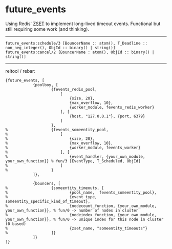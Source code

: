 future_events
=============

Using Redis' <a href="http://redis.io/commands/ZRANGEBYSCORE">ZSET</a> to implement long-lived timeout events. Functional but still requiring some work (and thinking).

---------------------------------------------------------

	future_events:schedule/3 [BouncerName :: atom(), T_Deadline :: non_neg_integer(), ObjId :: binary() | string()]
	future_events:cancel/2 [BouncerName : atom(), ObjId :: binary() | string()]

---------------------------------------------------------

reltool / rebar:

	{future_events, [
				{poolboy, [
						{fevents_redis_pool, 
							[
								{size, 20},
								{max_overflow, 10},
								{worker_module, fevents_redis_worker}
							], [
								{host, "127.0.0.1"}, {port, 6379}	
							]
						},
	%					{fevents_someentity_pool, 
	%						[
	%							{size, 20},
	% 							{max_overflow, 10},
	% 							{worker_module, fevents_worker}
	% 						], [
	% 							{event_handler, {your_own_module, your_own_function}} % fun/3 [EventType, T_Scheduled, ObjId]
	% 						]
	% 					}
				]},

				{bouncers, [
	% 					{someentity_timeouts, [
	% 							{pool_name,  fevents_someentity_pool},
	% 							{event_type, someentity_specific_kind_of_timeout},
	% 							{nodecount_function, {your_own_module, your_own_function}}, % fun/0 -> number of nodes in cluster
	% 							{nodeindex_function, {your_own_module, your_own_function}}, % fun/0 -> unique index for this node in cluster (0 based)
	% 							{zset_name, "someentity_timeouts"}
	% 					]}
				]}
	]}

